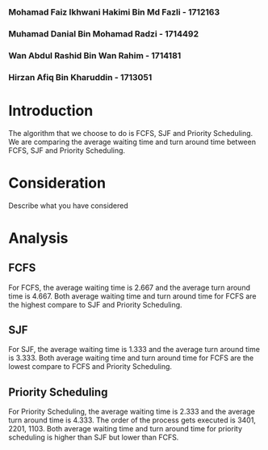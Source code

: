 ### Mohamad Faiz Ikhwani Hakimi Bin Md Fazli - 1712163
### Muhamad Danial Bin Mohamad Radzi - 1714492
### Wan Abdul Rashid Bin Wan Rahim - 1714181
### Hirzan Afiq Bin Kharuddin - 1713051




# Introduction

The algorithm that we choose to do is FCFS, SJF and Priority Scheduling. We are comparing the average waiting time and turn around time between FCFS, SJF and Priority Scheduling.

# Consideration

Describe what you have considered

# Analysis

## FCFS

For FCFS, the average waiting time is 2.667 and the average turn around time is 4.667. 
Both average waiting time and turn around time for FCFS are the highest compare to SJF and Priority Scheduling.

## SJF

For SJF, the average waiting time is 1.333 and the average turn around time is 3.333.
Both average waiting time and turn around time for FCFS are the lowest compare to FCFS and Priority Scheduling.


## Priority Scheduling 

For Priority Scheduling, the average waiting time is 2.333 and the average turn around time is 4.333. The order of the process gets executed is 3401, 2201, 1103.
Both average waiting time and turn around time for priority scheduling is higher than SJF but lower than FCFS.

